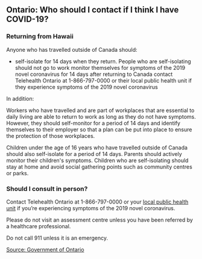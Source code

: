 ## Ontario: Who should I contact if I think I have COVID-19?

### Returning from Hawaii

Anyone who has travelled outside of Canada should:

- self-isolate for 14 days when they return. People who are self-isolating should not go to work
  monitor themselves for symptoms of the 2019 novel coronavirus for 14 days after returning to Canada
  contact Telehealth Ontario at 1-866-797-0000 or their local public health unit if they experience symptoms of the 2019 novel coronavirus

In addition:

Workers who have travelled and are part of workplaces that are essential to daily living are able to return to work as long as they do not have symptoms. However, they should self-monitor for a period of 14 days and identify themselves to their employer so that a plan can be put into place to ensure the protection of those workplaces.

Children under the age of 16 years who have travelled outside of Canada should also self-isolate for a period of 14 days. Parents should actively monitor their children's symptoms. Children who are self-isolating should stay at home and avoid social gathering points such as community centres or parks.

### Should I consult in person?

Contact Telehealth Ontario at 1-866-797-0000 or your [local public health unit](http://www.health.gov.on.ca/en/common/system/services/phu/locations.aspx) if you’re experiencing symptoms of the 2019 novel coronavirus.

Please do not visit an assessment centre unless you have been referred by a healthcare professional.

Do not call 911 unless it is an emergency.

[Source: Government of Ontario](https://www.ontario.ca/page/2019-novel-coronavirus#section-5)
